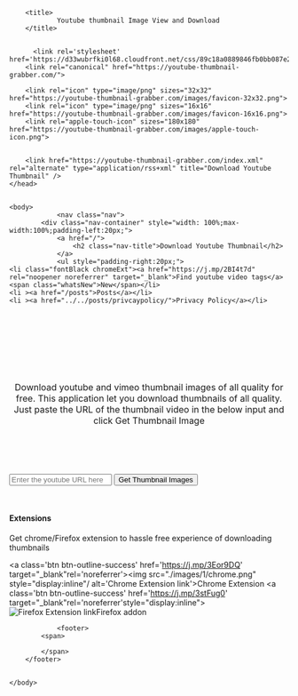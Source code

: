

<html lang="en-us">
    <head>
	<meta name="generator" content="Hugo 0.51" />
		<meta charset="UTF-8">
		<meta name="viewport" content="width=device-width, initial-scale=1.0">
			<meta name="description" content="Download youtube thumbnail Images and vimeo videos of all quality. This app lets you to download HD thumbnail images for free. Just enter the URL of the video for which thumbnail needs to be saved.">
	
		<title>
				Youtube thumbnail Image View and Download
		</title>
	
		
		  <link rel='stylesheet' href='https://d33wubrfki0l68.cloudfront.net/css/89c18a0889846fb0bb087e2bfa71e9bea2bbed69/css/style.css'/>
		<link rel="canonical" href="https://youtube-thumbnail-grabber.com/">
		
		<link rel="icon" type="image/png" sizes="32x32" href="https://youtube-thumbnail-grabber.com/images/favicon-32x32.png">
		<link rel="icon" type="image/png" sizes="16x16" href="https://youtube-thumbnail-grabber.com/images/favicon-16x16.png">
		<link rel="apple-touch-icon" sizes="180x180" href="https://youtube-thumbnail-grabber.com/images/apple-touch-icon.png">
	
		
		<link href="https://youtube-thumbnail-grabber.com/index.xml" rel="alternate" type="application/rss+xml" title="Download Youtube Thumbnail" />	
	</head>
	

    <body>
        		<nav class="nav">
			<div class="nav-container" style="width: 100%;max-width:100%;padding-left:20px;">
				<a href="/">
					<h2 class="nav-title">Download Youtube Thumbnail</h2>
				</a>
				<ul style="padding-right:20px;">
    <li class="fontBlack chromeExt"><a href="https://j.mp/2BI4t7d" rel="noopener noreferrer" target="_blank">Find youtube video tags</a><span class="whatsNew">New</span></li>
    <li ><a href="/posts">Posts</a></li>
    <li ><a href="../../posts/privcaypolicy/">Privacy Policy</a></li>

</ul>
			</div>
		</nav>

        

<main>
	


<div class='bodyContainer'>

<div class='adContainer lg-ad' style='margin-top:5px;height:75px;text-align:center;'>
  

<script async src="https://pagead2.googlesyndication.com/pagead/js/adsbygoogle.js"></script>

<ins class="adsbygoogle"
     style="display:block"
     data-ad-client="ca-pub-4440908229393438"
     data-ad-slot="8239364825"
     data-ad-format="auto"></ins>
<script>
     (adsbygoogle = window.adsbygoogle || []).push({});
</script>
</div>
<header style="margin-top: -30px;">
<p style='text-align: center;margin:0 auto;max-width: 500px;padding-top: 30px;padding-bottom: 30px;font-size: 16px;margin-top:50px;'>Download youtube and vimeo thumbnail images of all quality for free. This application let you download thumbnails of all quality. Just paste the URL of the thumbnail video in the below input and click Get Thumbnail Image </h1>
</header>

<div class='container'>
<form class='downloadForm' onsubmit="event.preventDefault();initDownloadLinks();">
    <input aria-label='input URL ' class='form-control col-lg-6' id='inputURL' placeholder='Enter the youtube URL here' type='url' name='url'/>
<button class='btn btn-default' id='submitButton' type='button'>Get Thumbnail Images</button>

</form>
<div style="width:100%;">
  </div>
<div id="imgListing"class='imgListing' style="width:100%;left:0px">
  <div id='topListing' style="display: none">
  <h5 class="right-click-info">Right Click and click on 'Save Image As..' to save the images.</h5>
<h5 id='hdrestext'>HD Thumbnail Image (1280x720)</h5>
<a id="hdreslink" class="download-btn">Download HD Thumbnail Image</a>
  <img id='maxres'src="" loading="eager">
  <h5 id='sdrestext'>SD Thumbnail Image (640x480)</h5>
  <a id="sdreslink" class="download-btn">Download SD Thumbnail Image</a>
<img id='sdres' src=""  loading="auto">
</div>

<div id='bottomListing' style="display: none">
<h5 id='normalrestext'>Normal Thumbnail Image (480x360)</h5>
<a id="hqreslink" class="download-btn">Download Normal Thumbnail Image(480x360)</a>
<img id='hqres' src="" loading="lazy">
<div id='extraYTImg'>
<h5>Normal Image (320x180)</h5>
<a id="mqreslink" class="download-btn">Download Normal Thumbnail Image(320x180)</a>
<img id='mqres'src="" loading="lazy">

<h5>Normal Image (120x90)</h5>
<a id="defreslink" class="download-btn">Download Normal Thumbnail Image(120x90)</a>
<img id='defres'src="" loading="lazy">
</div>
</div>
</div>
<div class='row container-fluid' style="margin-top:50px">
<div class='card text-center'>
<div class='card-body'>
<h4 class='card-title'>Extensions</h4>
<p class='card-text'>Get chrome/Firefox extension to hassle free experience of downloading thumbnails</p>

<a class='btn btn-outline-success' href='https://j.mp/3Eor9DQ'  target="_blank"rel='noreferrer'><img src="./images/1/chrome.png" style="display:inline"/ alt='Chrome Extension link'>Chrome Extension</a>
<a class='btn btn-outline-success' href='https://j.mp/3stFug0'  target="_blank"rel='noreferrer'style="display:inline"><img src="https://d33wubrfki0l68.cloudfront.net/05a401a7790ced47ec6027775cbe0e587925bdfe/7c96e/images/1/firefox.png" alt='Firefox Extension link' style="display:inline-block">Firefox addon</a>
</img>

</div>
</div>



</div>

</div>
</div>


<script type='text/javascript' src='https://d33wubrfki0l68.cloudfront.net/js/071f804a71f7710ed35f01e0803b98d2c92557ab/ytg.js'></script>

  <script>
    initFunction();
    if(window.matchMedia('(max-width: 750px)').matches){
      var width = window.innerWidth - 50;
      width = width>200?width:200;
      document.getElementsByTagName("ins")[0].style.width=width;
    }
  </script>
  <style>
  .download-btn{
    cursor:pointer;
  }
  </style>


   <script async src="https://pagead2.googlesyndication.com/pagead/js/adsbygoogle.js"></script>



		
</main>


        		<footer>
			<span>
			
			</span>
		</footer>


    </body>
        

</html>
